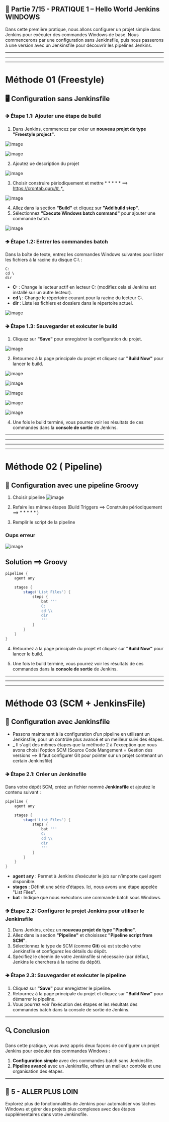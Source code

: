 ## 📝 Partie 7/15 - PRATIQUE 1 – Hello World Jenkins WINDOWS

Dans cette première pratique, nous allons configurer un projet simple dans Jenkins pour exécuter des commandes Windows de base. Nous commencerons par une configuration sans Jenkinsfile, puis nous passerons à une version avec un Jenkinsfile pour découvrir les pipelines Jenkins.

---
---
---

# Méthode 01 (Freestyle)

## 🖥️ Configuration sans Jenkinsfile

### 🡺 **Étape 1.1: Ajouter une étape de build**
1. Dans Jenkins, commencez par créer un **nouveau projet de type "Freestyle project"**.

![image](https://github.com/user-attachments/assets/8ddcb30f-de77-4f5e-af74-ebc4440fd4b1)

![image](https://github.com/user-attachments/assets/d6927b06-b285-4a65-801b-0fd87d883a30)

2. Ajoutez ue description du projet

![image](https://github.com/user-attachments/assets/36636d1e-a20f-4f9e-823f-df1c311315b5)

3. Choisir construire périodiquement et mettre * * * * * ==­­­> https://crontab.guru/#*_*_*_*_*

![image](https://github.com/user-attachments/assets/9f755d41-4a82-4ba6-8d08-12e4ac191fcd)


4. Allez dans la section **"Build"** et cliquez sur **"Add build step"**.
5. Sélectionnez **"Execute Windows batch command"** pour ajouter une commande batch.

![image](https://github.com/user-attachments/assets/fabb5186-d34f-4627-915c-6265cef0c0ad)


### 🡺 **Étape 1.2: Entrer les commandes batch**
Dans la boîte de texte, entrez les commandes Windows suivantes pour lister les fichiers à la racine du disque C:\ :

```batch
C:
cd \
dir
```

- **C:** : Change le lecteur actif en lecteur C: (modifiez cela si Jenkins est installé sur un autre lecteur).
- **cd \\** : Change le répertoire courant pour la racine du lecteur C:.
- **dir** : Liste les fichiers et dossiers dans le répertoire actuel.

![image](https://github.com/user-attachments/assets/7e51519a-bd0f-423c-bbc8-f19a3de9ba8e)


### 🡺 **Étape 1.3: Sauvegarder et exécuter le build**
1. Cliquez sur **"Save"** pour enregistrer la configuration du projet.

![image](https://github.com/user-attachments/assets/81f500fc-4bce-4898-af71-961b4059bdef)


2. Retournez à la page principale du projet et cliquez sur **"Build Now"** pour lancer le build.

![image](https://github.com/user-attachments/assets/8d31c972-7067-477f-833f-a2a33b3ee273)

![image](https://github.com/user-attachments/assets/06ea14f7-64be-47c9-9dea-d3008a9cd3e5)

![image](https://github.com/user-attachments/assets/44dc1a4c-c31d-4596-b4e0-0c180944501b)

![image](https://github.com/user-attachments/assets/b39bef63-dfa0-4057-9271-26c4a92829e2)

![image](https://github.com/user-attachments/assets/1a7eba01-8924-4f7c-b07a-5d0febda62ae)


4. Une fois le build terminé, vous pourrez voir les résultats de ces commandes dans la **console de sortie** de Jenkins.

---


---
---
---

# Méthode 02 ( Pipeline)

## 📝 Configuration avec une pipeline Groovy

1. Choisir pipeline
![image](https://github.com/user-attachments/assets/46125fca-a2e3-49c7-a108-1f5f483360f9)

2. Refaire les mêmes étapes (Build Triggers ==> Construire périodiquement ==> * * * * * )
3. Remplir le script de la pipeline

### Oups erreur 
![image](https://github.com/user-attachments/assets/85a4ceb3-dc6b-42a7-a890-2abaad3f7975)

## Solution ==> Groovy

```groovy
pipeline {
    agent any

    stages {
        stage('List Files') {
            steps {
                bat '''
                C:
                cd \\
                dir
                '''
            }
        }
    }
}
```

4. Retournez à la page principale du projet et cliquez sur **"Build Now"** pour lancer le build.

5. Une fois le build terminé, vous pourrez voir les résultats de ces commandes dans la **console de sortie** de Jenkins.



---
---
---

# Méthode 03 (SCM + JenkinsFile)


## 📝 Configuration avec Jenkinsfile

- Passons maintenant à la configuration d’un pipeline en utilisant un Jenkinsfile, pour un contrôle plus avancé et un meilleur suivi des étapes.
- _ Il s'agit des mêmes étapes que la méthode 2 à l'exception que nous avons choisi l'option SCM (Source Code Mangement = Gestion des versions ==> Il faut configurer Git pour pointer sur un projet contenant un certain Jenkinsfile)


### 🡺 **Étape 2.1: Créer un Jenkinsfile**
Dans votre dépôt SCM, créez un fichier nommé **Jenkinsfile** et ajoutez le contenu suivant :

```groovy
pipeline {
    agent any

    stages {
        stage('List Files') {
            steps {
                bat '''
                C:
                cd \\
                dir
                '''
            }
        }
    }
}
```

- **agent any** : Permet à Jenkins d’exécuter le job sur n’importe quel agent disponible.
- **stages** : Définit une série d’étapes. Ici, nous avons une étape appelée "List Files".
- **bat** : Indique que nous exécutons une commande batch sous Windows.

### 🡺 **Étape 2.2: Configurer le projet Jenkins pour utiliser le Jenkinsfile**
1. Dans Jenkins, créez un **nouveau projet de type "Pipeline"**.
2. Allez dans la section **"Pipeline"** et choisissez **"Pipeline script from SCM"**.
3. Sélectionnez le type de SCM (comme **Git**) où est stocké votre Jenkinsfile et configurez les détails du dépôt.
4. Spécifiez le chemin de votre Jenkinsfile si nécessaire (par défaut, Jenkins le cherchera à la racine du dépôt).

### 🡺 **Étape 2.3: Sauvegarder et exécuter le pipeline**
1. Cliquez sur **"Save"** pour enregistrer le pipeline.
2. Retournez à la page principale du projet et cliquez sur **"Build Now"** pour démarrer le pipeline.
3. Vous pourrez voir l’exécution des étapes et les résultats des commandes batch dans la console de sortie de Jenkins.

---

## 🔍 Conclusion

Dans cette pratique, vous avez appris deux façons de configurer un projet Jenkins pour exécuter des commandes Windows :

1. **Configuration simple** avec des commandes batch sans Jenkinsfile.
2. **Pipeline avancé** avec un Jenkinsfile, offrant un meilleur contrôle et une organisation des étapes.

---

## 🌱 5 - ALLER PLUS LOIN

Explorez plus de fonctionnalités de Jenkins pour automatiser vos tâches Windows et gérer des projets plus complexes avec des étapes supplémentaires dans votre Jenkinsfile.
